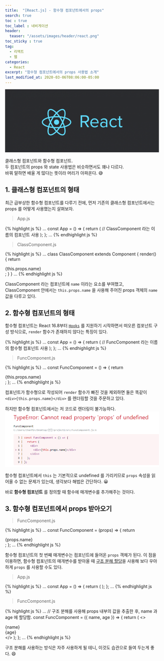 ```yaml
---
title:  "[React.js] - 함수형 컴포넌트에서의 props"
search: true
toc : true
toc_label : 네비게이션
header:
  teaser: "/assets/images/header/react.png"
toc_sticky : true
tag:
  - 리액트
  - 웹
categories:
  - React
excerpt: "함수형 컴포넌트에서의 props 사용법 소개"
last_modified_at: 2020-03-06T08:06:00-05:00
---
```

<img src = "/assets/images/header/react.png"/>   

클래스형 컴포넌트와 함수형 컴포넌트.   
두 컴포넌트의 props 와 state 사용법은 비슷하면서도 꽤나 다르다.   
바꿔 말하면 배울 게 많다는 뜻이라 머리가 아파온다. 😅

## 1. 클래스형 컴포넌트의 형태
최근 급부상한 함수형 컴포넌트를 다루기 전에, 먼저 기존의 클래스형 컴포넌트에서는 props 를 어떻게 사용했는지 살펴보자.

> App.js

{% highlight js %}
...
const App = () => {
  return (
    // ClassComponent 라는 이름의 컴포넌트 사용
      <ClassComponent name="찬민"/>
  );
};
...
{% endhighlight js %}


> ClassComponent.js

{% highlight js %}
...
class ClassComponent extends Component {
  render() {
    return <div>{this.props.name}</div>;
  }
}
...
{% endhighlight js %}

ClassComponent 라는 컴포넌트에 `name` 이라는 요소를 부여했고, ClassComponent 안에서는 `this.props.name` 을 사용해 주어진 props 객체의 `name` 값을 다루고 있다.

## 2. 함수형 컴포넌트의 형태
함수형 컴포넌트는 React 16.8부터 [`Hooks`](https://reactjs.org/docs/hooks-intro.html) 를 지원하기 시작하면서 떠오른 컴포넌트 구성 방식으로, `render` 함수가 존재하지 않다는 특징이 있다.

{% highlight js %}
...
const App = () => {
  return (
    // FuncComponent 라는 이름의 함수형 컴포넌트 사용
      <FuncComponent name="찬민"/>
  );
};
...
{% endhighlight js %}


> FuncComponent.js

{% highlight js %}
...
const FuncComponent = () => {
  return <div>{this.props.name}</div>;
};
...
{% endhighlight js %}

컴포넌트가 함수형으로 작성되어 `render` 함수가 빠진 것을 제외하면 둘은 똑같이 `<div>{this.props.name}</div>` 를 렌더링할 것을 주문하고 있다.

하지만 함수형 컴포넌트에서는 저 코드로 렌더링이 불가능하다.   
<img src = "/assets/images/2020-03-06-함수형-컴포넌트의-props/cannot_read_props.PNG"/>  


함수형 컴포넌트에서 `this` 는 기본적으로 undefined 를 가리키므로 `props` 속성을 읽어올 수 없는 문제가 있는데, 생각보다 해법은 간단하다.  😀

바로 **함수형 컴포넌트** 를 정의할 때 함수에 매개변수를 추가해주는 것이다.

## 3. 함수형 컴포넌트에서 props 받아오기

> FuncComponent.js

{% highlight js %}
...
const FuncComponent = (props) => {
  return <div>{props.name}</div>;
};
...
{% endhighlight js %}

함수형 컴포넌트의 첫 번째 매개변수는 컴포넌트에 들어온 `props` 객체가 된다. 이 점을 이용하면, 함수형 컴포넌트의 매개변수를 받아올 때 [구조 분해 할당](https://developer.mozilla.org/ko/docs/Web/JavaScript/Reference/Operators/Destructuring_assignment)을 사용해 보다 우아하게 `props` 를 사용할 수도 있다.

> App.js

{% highlight js %}
...
const App = () => {
  return (
      <FuncComponent name="찬미니즘" age = {24}/>
  );
};
...
{% endhighlight js %}

>FuncComponent.js

{% highlight js %}
...
// 구조 분해를 사용해 props 내부의 값을 추출한 후, name 과 age 에 할당함.
const FuncComponent = ({ name, age }) => {
  return (
    <>
      <div> {name} </div>
      <div> {age} </div>
    </>
  );
};
...
{% endhighlight js %}

구조 분해를 사용하는 방식은 자주 사용하게 될 테니, 이것도 습관으로 들여 두는게 좋다. 😄
